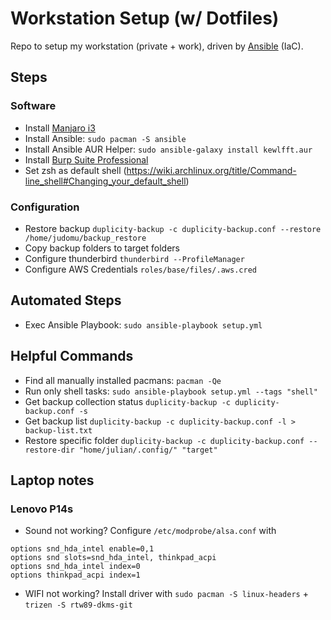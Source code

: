 # Workstation Setup (w/ Dotfiles)

Repo to setup my workstation (private + work), driven by [Ansible](https://www.ansible.com/) (IaC).

## Steps

### Software
- Install [Manjaro i3](https://www.manjaro.org/downloads/community/i3/)
- Install Ansible: `sudo pacman -S ansible`
- Install Ansible AUR Helper: `sudo ansible-galaxy install kewlfft.aur`
- Install [Burp Suite Professional](https://portswigger.net/burp/pro)
- Set zsh as default shell (https://wiki.archlinux.org/title/Command-line_shell#Changing_your_default_shell)

### Configuration
- Restore backup `duplicity-backup -c duplicity-backup.conf --restore /home/judomu/backup_restore`
- Copy backup folders to target folders
- Configure thunderbird `thunderbird --ProfileManager`
- Configure AWS Credentials `roles/base/files/.aws.cred`

## Automated Steps
- Exec Ansible Playbook: `sudo ansible-playbook setup.yml`

## Helpful Commands

- Find all manually installed pacmans: `pacman -Qe`
- Run only shell tasks: `sudo ansible-playbook setup.yml --tags "shell"`
- Get backup collection status `duplicity-backup -c duplicity-backup.conf -s`
- Get backup list `duplicity-backup -c duplicity-backup.conf -l > backup-list.txt`
- Restore specific folder `duplicity-backup -c duplicity-backup.conf --restore-dir "home/julian/.config/" "target"`

## Laptop notes

### Lenovo P14s

- Sound not working? Configure `/etc/modprobe/alsa.conf` with
```
options snd_hda_intel enable=0,1
options snd slots=snd_hda_intel, thinkpad_acpi
options snd_hda_intel index=0
options thinkpad_acpi index=1
```
- WIFI not working? Install driver with `sudo pacman -S linux-headers` + `trizen -S rtw89-dkms-git`
